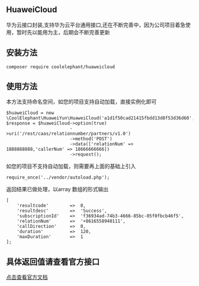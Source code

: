 ## HuaweiCloud
华为云接口封装,支持华为云平台通用接口,还在不断完善中，因为公司项目着急使用，暂时先以能用为主，后期会不断完善更新

## 安装方法
```
composer require coolelephant/huaweicloud
```
## 使用方法
本方法支持命名空间，如您的项目支持自动加载，直接实例化即可
```
$huaweiCloud = new \CoolElephant\HuaweiYun\HuaweiCloud('a1d1f50cad21415fbdd13d8f53d36d60','cfc881cc704c4fba8d8fef5788e03e6b');
$response = $huaweiCloud->option(true)
                        ->uri('/rest/caas/relationnumber/partners/v1.0')
                        ->method('POST')
                        ->data(['relationNum' => 1888888888,'callerNum' => 18666666666])
                        ->request();
```

如您的项目不支持自动加载，则需要再上面的基础上引入
```
require_once('../vendor/autoload.php');
```


返回结果已做处理，以array 数组的形式输出
```
[
    'resultcode'        =>  0,
    'resultdesc'        =>  'Success',
    'subscriptionId'    =>  'f36934ad-74b3-4666-85bc-05f0fbcb46f5',
    'relationNum'       =>  '+8616558940111',
    'callDirection'     =>  0,
    'duration'          =>  120,
    'maxDuration'       =>  1
];
```

## 具体返回值请查看官方接口
[点击查看官方文档](https://support.huaweicloud.com/api-PrivateNumber/privatenumber_02_0002.html)